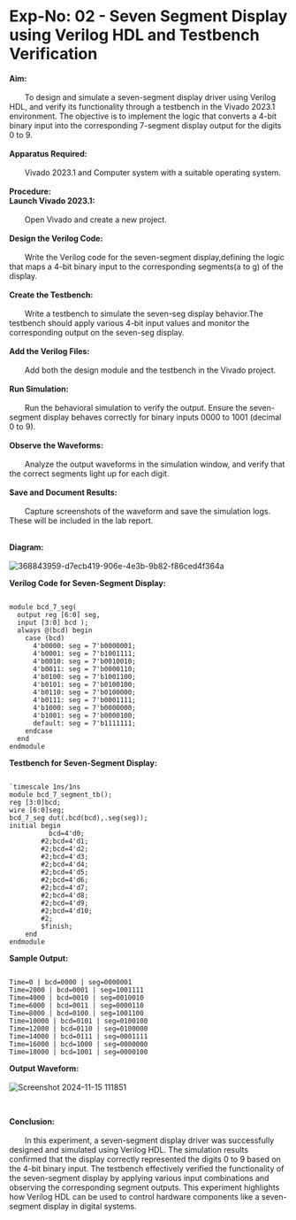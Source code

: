 # Exp-No: 02 - Seven Segment Display using Verilog HDL and Testbench Verification

**Aim:** <br>
<br>
&emsp;&emsp;To design and simulate a seven-segment display driver using Verilog HDL, and verify its functionality through a testbench in the Vivado 2023.1 environment. The objective is to implement the logic that converts a 4-bit binary input into the corresponding 7-segment display output for the digits 0 to 9.<br>
<br>
**Apparatus Required:** <br>
<br>
&emsp;&emsp;Vivado 2023.1 and Computer system with a suitable operating system.<br>
<br>
**Procedure:** <br>
**Launch Vivado 2023.1:** <br>
<br>
&emsp;&emsp;Open Vivado and create a new project.<br>
<br>
**Design the Verilog Code:** <br>
<br>
&emsp;&emsp;Write the Verilog code for the seven-segment display,defining the logic that maps a 4-bit binary input to the corresponding segments(a to g) of the display.<br>
<br>
**Create the Testbench:** <br>
<br>
&emsp;&emsp;Write a testbench to simulate the seven-seg display behavior.The testbench should apply various 4-bit input values and monitor the corresponding output on the seven-seg display.<br>
<br>
**Add the Verilog Files:** <br>
<br>
&emsp;&emsp;Add both the design module and the testbench in the Vivado project.<br>
<br>
**Run Simulation:** <br>
<br>
&emsp;&emsp;Run the behavioral simulation to verify the output. Ensure the seven-segment display behaves correctly for binary inputs 0000 to 1001 (decimal 0 to 9).<br>
<br>
**Observe the Waveforms:** <br>
<br>
&emsp;&emsp;Analyze the output waveforms in the simulation window, and verify that the correct segments light up for each digit.<br>
<br>
**Save and Document Results:** <br>
<br>
&emsp;&emsp;Capture screenshots of the waveform and save the simulation logs. These will be included in the lab report.<br>
<br>

**Diagram:** <br>
<br>
![368843959-d7ecb419-906e-4e3b-9b82-f86ced4f364a](https://github.com/user-attachments/assets/12cf6418-94c8-4a7a-a850-531d7d189f80)

**Verilog Code for Seven-Segment Display:**

```

module bcd_7_seg(
  output reg [6:0] seg,
  input [3:0] bcd );
  always @(bcd) begin
    case (bcd)
      4'b0000: seg = 7'b0000001;
      4'b0001: seg = 7'b1001111;
      4'b0010: seg = 7'b0010010;
      4'b0011: seg = 7'b0000110;
      4'b0100: seg = 7'b1001100;
      4'b0101: seg = 7'b0100100;
      4'b0110: seg = 7'b0100000;
      4'b0111: seg = 7'b0001111;
      4'b1000: seg = 7'b0000000;
      4'b1001: seg = 7'b0000100;
      default: seg = 7'b1111111;
    endcase
  end
endmodule

```

**Testbench for Seven-Segment Display:**

```

`timescale 1ns/1ns
module bcd_7_segment_tb();
reg [3:0]bcd;
wire [6:0]seg;
bcd_7_seg dut(.bcd(bcd),.seg(seg));
initial begin 
          bcd=4'd0;
        #2;bcd=4'd1;
        #2;bcd=4'd2;
        #2;bcd=4'd3;
        #2;bcd=4'd4;
        #2;bcd=4'd5;
        #2;bcd=4'd6;
        #2;bcd=4'd7;
        #2;bcd=4'd8;
        #2;bcd=4'd9;
        #2;bcd=4'd10;
        #2;
        $finish;
    end
endmodule

```
**Sample Output:**
```

Time=0 | bcd=0000 | seg=0000001
Time=2000 | bcd=0001 | seg=1001111
Time=4000 | bcd=0010 | seg=0010010
Time=6000 | bcd=0011 | seg=0000110
Time=8000 | bcd=0100 | seg=1001100
Time=10000 | bcd=0101 | seg=0100100
Time=12000 | bcd=0110 | seg=0100000
Time=14000 | bcd=0111 | seg=0001111
Time=16000 | bcd=1000 | seg=0000000
Time=18000 | bcd=1001 | seg=0000100

```
**Output Waveform:** <br>
<br>
![Screenshot 2024-11-15 111851](https://github.com/user-attachments/assets/f6aa0a42-a256-44f4-adc8-6d39b7c58897)

<br>

**Conclusion:** <br>
<br>
&emsp;&emsp;In this experiment, a seven-segment display driver was successfully designed and simulated using Verilog HDL. The simulation results confirmed that the display correctly represented the digits 0 to 9 based on the 4-bit binary input. The testbench effectively verified the functionality of the seven-segment display by applying various input combinations and observing the corresponding segment outputs. This experiment highlights how Verilog HDL can be used to control hardware components like a seven-segment display in digital systems.

